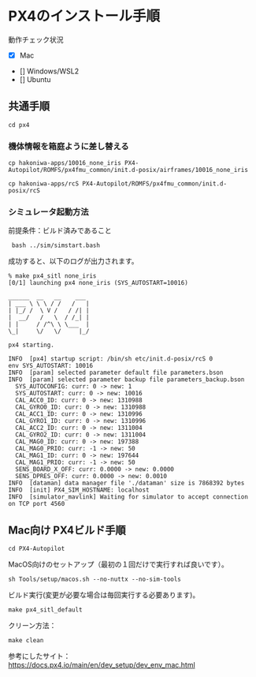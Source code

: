 # PX4のインストール手順

動作チェック状況

- [X] Mac
- [] Windows/WSL2
- [] Ubuntu


## 共通手順


```
cd px4
```


### 機体情報を箱庭ように差し替える

```
cp hakoniwa-apps/10016_none_iris PX4-Autopilot/ROMFS/px4fmu_common/init.d-posix/airframes/10016_none_iris 
```

```
cp hakoniwa-apps/rcS PX4-Autopilot/ROMFS/px4fmu_common/init.d-posix/rcS
```

### シミュレータ起動方法

前提条件：ビルド済みであること

```
 bash ../sim/simstart.bash
```

成功すると、以下のログが出力されます。

```
% make px4_sitl none_iris
[0/1] launching px4 none_iris (SYS_AUTOSTART=10016)

______  __   __    ___ 
| ___ \ \ \ / /   /   |
| |_/ /  \ V /   / /| |
|  __/   /   \  / /_| |
| |     / /^\ \ \___  |
\_|     \/   \/     |_/

px4 starting.

INFO  [px4] startup script: /bin/sh etc/init.d-posix/rcS 0
env SYS_AUTOSTART: 10016
INFO  [param] selected parameter default file parameters.bson
INFO  [param] selected parameter backup file parameters_backup.bson
  SYS_AUTOCONFIG: curr: 0 -> new: 1
  SYS_AUTOSTART: curr: 0 -> new: 10016
  CAL_ACC0_ID: curr: 0 -> new: 1310988
  CAL_GYRO0_ID: curr: 0 -> new: 1310988
  CAL_ACC1_ID: curr: 0 -> new: 1310996
  CAL_GYRO1_ID: curr: 0 -> new: 1310996
  CAL_ACC2_ID: curr: 0 -> new: 1311004
  CAL_GYRO2_ID: curr: 0 -> new: 1311004
  CAL_MAG0_ID: curr: 0 -> new: 197388
  CAL_MAG0_PRIO: curr: -1 -> new: 50
  CAL_MAG1_ID: curr: 0 -> new: 197644
  CAL_MAG1_PRIO: curr: -1 -> new: 50
  SENS_BOARD_X_OFF: curr: 0.0000 -> new: 0.0000
  SENS_DPRES_OFF: curr: 0.0000 -> new: 0.0010
INFO  [dataman] data manager file './dataman' size is 7868392 bytes
INFO  [init] PX4_SIM_HOSTNAME: localhost
INFO  [simulator_mavlink] Waiting for simulator to accept connection on TCP port 4560
```

## Mac向け PX4ビルド手順

```
cd PX4-Autopilot 
```

MacOS向けのセットアップ（最初の１回だけで実行すれば良いです）。

```
sh Tools/setup/macos.sh --no-nuttx --no-sim-tools
```

ビルド実行(変更が必要な場合は毎回実行する必要あります)。

```
make px4_sitl_default
```


クリーン方法：

```
make clean
```

参考にしたサイト：https://docs.px4.io/main/en/dev_setup/dev_env_mac.html

